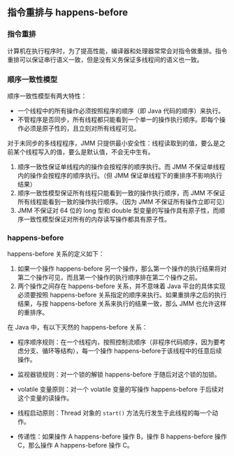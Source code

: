 ## 指令重排与 happens-before

### 指令重排

计算机在执行程序时，为了提高性能，编译器和处理器常常会对指令做重排。指令重排可以保证串行语义⼀致，但是没有义务保证多线程间的语义也⼀致。



### 顺序一致性模型

顺序⼀致性模型有两大特性：

- ⼀个线程中的所有操作必须按照程序的顺序（即 Java 代码的顺序）来执行。
- 不管程序是否同步，所有线程都只能看到⼀个单⼀的操作执行顺序。即每个操作必须是原子性的，且立刻对所有线程可见。

对于未同步的多线程程序，JMM 只提供最小安全性：线程读取到的值，要么是之前某个线程写入的值，要么是默认值，不会无中生有。

1. 顺序⼀致性保证单线程内的操作会按程序的顺序执行。而 JMM 不保证单线程内的操作会按程序的顺序执行。（但 JMM 保证单线程下的重排序不影响执行结果）
2. 顺序⼀致性模型保证所有线程只能看到⼀致的操作执⾏顺序，而 JMM 不保证所有线程能看到⼀致的操作执行顺序。（因为 JMM 不保证所有操作立即可见）
3. JMM 不保证对 64 位的 long 型和 double 型变量的写操作具有原子性，而顺序⼀致性模型保证对所有的内存读写操作都具有原子性。



### happens-before

happens-before 关系的定义如下：

1. 如果⼀个操作 happens-before 另⼀个操作，那么第⼀个操作的执行结果将对第⼆个操作可见，而且第⼀个操作的执行顺序排在第⼆个操作之前。
1. 两个操作之间存在 happens-before 关系，并不意味着 Java 平台的具体实现必须要按照 happens-before 关系指定的顺序来执行。如果重排序之后的执行结果，与按 happens-before 关系来执行的结果⼀致，那么 JMM 也允许这样的重排序。

在 Java 中，有以下天然的 happens-before 关系：

- 程序顺序规则：在一个线程内，按照控制流顺序（非程序代码顺序，因为要考虑分支、循环等结构），每⼀个操作 happens-before于该线程中的任意后续操作。

- 监视器锁规则：对⼀个锁的解锁 happens-before 于随后对这个锁的加锁。

- volatile 变量原则：对一个 volatile 变量的写操作 happens-before 于后续对这个变量的读操作。

- 线程启动原则：Thread 对象的 `start()` 方法先行发生于此线程的每一个动作。

- 传递性：如果操作 A happens-before 操作 B，操作 B happens-before 操作 C，那么操作 A happens-before 操作 C。
